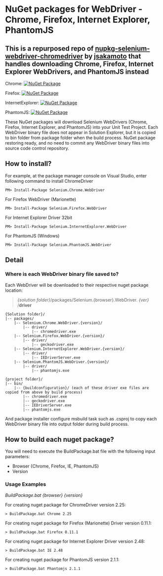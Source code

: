 # NuGet packages for WebDriver - Chrome, Firefox, Internet Explorer, PhantomJS

## This is a repurposed repo of [nupkg-selenium-webdriver-chromedriver](https://github.com/jsakamoto/nupkg-selenium-webdriver-chromedriver) by [jsakamoto](https://github.com/jsakamoto) that handles downloading Chrome, Firefox, Internet Explorer WebDrivers, and PhantomJS instead

Chrome: [![NuGet Package](https://img.shields.io/nuget/v/Selenium.Chrome.WebDriver.svg)](https://www.nuget.org/packages/Selenium.Chrome.WebDriver/)

Firefox: [![NuGet Package](https://img.shields.io/nuget/v/Selenium.Firefox.WebDriver.svg)](https://www.nuget.org/packages/Selenium.Firefox.WebDriver/)

InternetExplorer: [![NuGet Package](https://img.shields.io/nuget/v/Selenium.InternetExplorer.WebDriver.svg)](https://www.nuget.org/packages/Selenium.InternetExplorer.WebDriver/)

PhantomJS: [![NuGet Package](https://img.shields.io/nuget/v/Selenium.PhantomJS.WebDriver.svg)](https://www.nuget.org/packages/Selenium.PhantomJS.WebDriver/2.1.1)

These NuGet packages will download Selenium WebDrivers (Chrome, Firefox, Internet Explorer, and PhantomJS) into your Unit Test Project.
Each WebDriver binary file does not appear in Solution Explorer, but it is copied to bin folder from package folder when the build process.
NuGet package restoring ready, and no need to commit any WebDriver binary files into source code control repository.

## How to install?

For example, at the package manager console on Visual Studio, enter following command to install ChromeDriver
```
PM> Install-Package Selenium.Chrome.WebDriver
```

For Firefox WebDriver (Marionette)
```
PM> Install-Package Selenium.Firefox.WebDriver
```

For Internet Explorer Driver 32bit
```
PM> Install-Package Selenium.InternetExplorer.WebDriver
```

For PhantomJS (Windows)
```
PM> Install-Package Selenium.PhantomJS.WebDriver
```

## Detail

### Where is each WebDriver binary file saved to?

Each WebDriver will be downloaded to their respective nuget package location:
>_{solution folder}_/packages/Selenium.{browser}.WebDriver. _{ver}_ /**driver**

```
{Solution folder}/
|-- packages/
    |-- Selenium.Chrome.WebDriver.{version}/
        |-- driver/
            |-- chromedriver.exe
    |-- Selenium.Firefox.WebDriver.{version}/
        |-- driver/
            |-- geckodriver.exe
    |-- Selenium.InternetExplorer.WebDriver.{version}/
        |-- driver/
            |-- IEDriverServer.exe
    |-- Selenium.PhantomJS.WebDriver.{version}/
        |-- driver/
            |-- phantomjs.exe

{project folder}/
|-- bin/
    |-- {buildconfiguration}/ (each of these driver exe files are copied from above by build process)
        |-- chromedriver.exe
        |-- geckodriver.exe
        |-- IEDriverServer.exe
        |-- phantomjs.exe
```

And package installer configure msbuild task such as .csproj to copy each WebDriver binary file into output folder during build process.

## How to build each nuget package?

You will need to execute the BuildPackage.bat file with the following input parameters:
- Browser {Chrome, Firefox, IE, PhantomJS}
- Version

### Usage Examples
_BuildPackage.bat {browser} {version}_

For creating nuget package for ChromeDriver version 2.25:
```
> BuildPackage.bat Chrome 2.25
```

For creating nuget package for Firefox (Marionette) Driver version 0.11.1:
```
> BuildPackage.bat Firefox 0.11.1
```

For creating nuget package for Internet Explorer Driver version 2.48:
```
> BuildPackage.bat IE 2.48
```

For creating nuget package for PhantomJS version 2.1.1:
```
> BuildPackage.bat Phantomjs 2.1.1
```
